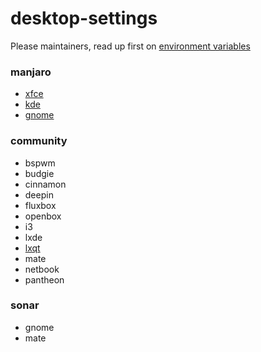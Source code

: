 desktop-settings
================

Please maintainers, read up first on
[environment variables](https://wiki.archlinux.org/index.php/environment_variables)

### manjaro

* [xfce](https://gitlab.manjaro.org/profiles-and-settings/manjaro-xfce-settings)
* [kde](https://gitlab.manjaro.org/profiles-and-settings/manjaro-kde-settings)
* [gnome](https://gitlab.manjaro.org/profiles-and-settings/manjaro-gnome-settings)

### community

* bspwm
* budgie
* cinnamon
* deepin
* fluxbox
* openbox
* i3
* lxde
* [lxqt](https://gitlab.manjaro.org/profiles-and-settings/manjaro-lxqt-settings)
* mate
* netbook
* pantheon

### sonar

* gnome
* mate
